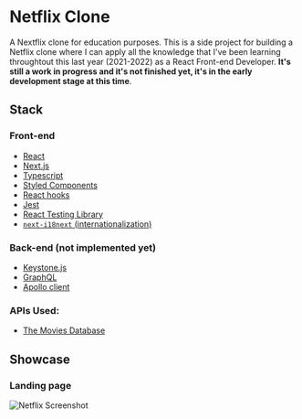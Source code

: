 # Netflix Clone

A Nextflix clone for education purposes. This is a side project for building a
Netflix clone where I can apply all the knowledge that I've been learning
throughtout this last year (2021-2022) as a React Front-end Developer. **It's
still a work in progress and it's not finished yet, it's in the early development
stage at this time**.

## Stack

### Front-end

- [React](https://reactjs.org/)
- [Next.js](nextjs.org/)
- [Typescript](typescriptlang.org/)
- [Styled Components](styled-components.com/)
- [React hooks](https://reactjs.org/docs/hooks-reference.html#gatsby-focus-wrapper)
- [Jest](https://jestjs.io/)
- [React Testing Library]()
- [`next-i18next` (internationalization)](https://www.npmjs.com/package/next-i18next)

### Back-end (not implemented yet)

- [Keystone.js](https://keystonejs.com/)
- [GraphQL](https://graphql.org/)
- [Apollo client](https://www.apollographql.com/)

### APIs Used:

- [The Movies Database](https://www.themoviedb.org/documentation/api)

## Showcase

### Landing page

![Netflix Screenshot](/public/images/showcase.gif)
